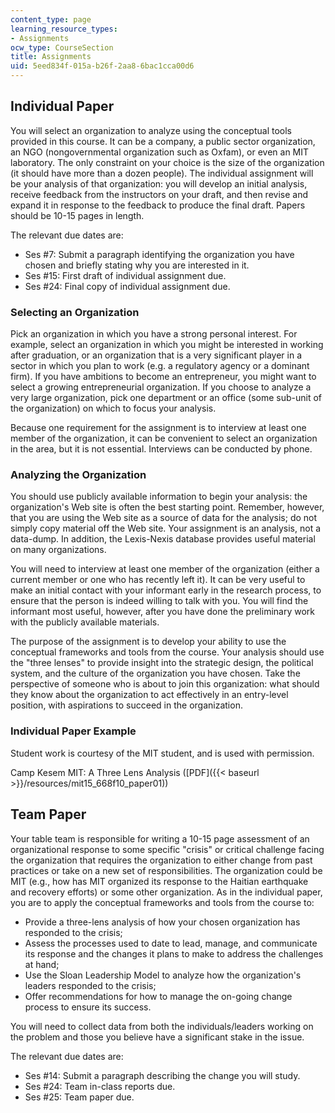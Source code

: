 ```yaml
---
content_type: page
learning_resource_types:
- Assignments
ocw_type: CourseSection
title: Assignments
uid: 5eed834f-015a-b26f-2aa8-6bac1cca00d6
---
```


Individual Paper
----------------

You will select an organization to analyze using the conceptual tools provided in this course. It can be a company, a public sector organization, an NGO (nongovernmental organization such as Oxfam), or even an MIT laboratory. The only constraint on your choice is the size of the organization (it should have more than a dozen people). The individual assignment will be your analysis of that organization: you will develop an initial analysis, receive feedback from the instructors on your draft, and then revise and expand it in response to the feedback to produce the final draft. Papers should be 10-15 pages in length.

The relevant due dates are:

*   Ses #7: Submit a paragraph identifying the organization you have chosen and briefly stating why you are interested in it.
*   Ses #15: First draft of individual assignment due.
*   Ses #24: Final copy of individual assignment due.

### Selecting an Organization

Pick an organization in which you have a strong personal interest. For example, select an organization in which you might be interested in working after graduation, or an organization that is a very significant player in a sector in which you plan to work (e.g. a regulatory agency or a dominant firm). If you have ambitions to become an entrepreneur, you might want to select a growing entrepreneurial organization. If you choose to analyze a very large organization, pick one department or an office (some sub-unit of the organization) on which to focus your analysis.

Because one requirement for the assignment is to interview at least one member of the organization, it can be convenient to select an organization in the area, but it is not essential. Interviews can be conducted by phone.

### Analyzing the Organization

You should use publicly available information to begin your analysis: the organization's Web site is often the best starting point. Remember, however, that you are using the Web site as a source of data for the analysis; do not simply copy material off the Web site. Your assignment is an analysis, not a data-dump. In addition, the Lexis-Nexis database provides useful material on many organizations.

You will need to interview at least one member of the organization (either a current member or one who has recently left it). It can be very useful to make an initial contact with your informant early in the research process, to ensure that the person is indeed willing to talk with you. You will find the informant most useful, however, after you have done the preliminary work with the publicly available materials.

The purpose of the assignment is to develop your ability to use the conceptual frameworks and tools from the course. Your analysis should use the "three lenses" to provide insight into the strategic design, the political system, and the culture of the organization you have chosen. Take the perspective of someone who is about to join this organization: what should they know about the organization to act effectively in an entry-level position, with aspirations to succeed in the organization.

### Individual Paper Example

Student work is courtesy of the MIT student, and is used with permission.

Camp Kesem MIT: A Three Lens Analysis ([PDF]({{< baseurl >}}/resources/mit15_668f10_paper01))

Team Paper
----------

Your table team is responsible for writing a 10-15 page assessment of an organizational response to some specific "crisis" or critical challenge facing the organization that requires the organization to either change from past practices or take on a new set of responsibilities. The organization could be MIT (e.g., how has MIT organized its response to the Haitian earthquake and recovery efforts) or some other organization. As in the individual paper, you are to apply the conceptual frameworks and tools from the course to:

*   Provide a three-lens analysis of how your chosen organization has responded to the crisis;
*   Assess the processes used to date to lead, manage, and communicate its response and the changes it plans to make to address the challenges at hand;
*   Use the Sloan Leadership Model to analyze how the organization's leaders responded to the crisis;
*   Offer recommendations for how to manage the on-going change process to ensure its success.

You will need to collect data from both the individuals/leaders working on the problem and those you believe have a significant stake in the issue.

The relevant due dates are:

*   Ses #14: Submit a paragraph describing the change you will study.
*   Ses #24: Team in-class reports due.
*   Ses #25: Team paper due.